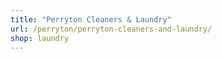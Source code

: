 ```yaml
---
title: "Perryton Cleaners & Laundry"
url: /perryton/perryton-cleaners-and-laundry/
shop: laundry
---
```

